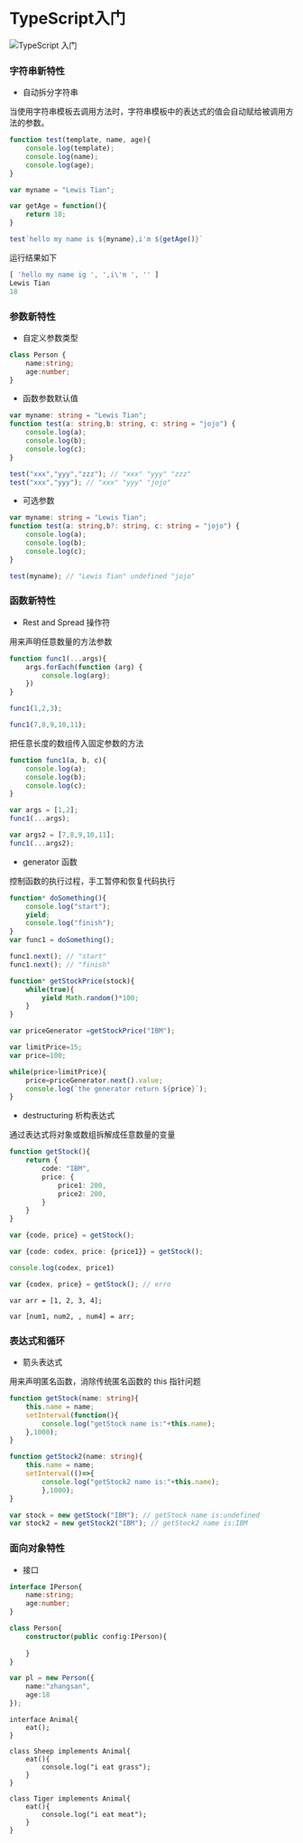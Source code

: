 # TypeScript入门
![](http://img.mukewang.com/583fcefd0001c1c906000338.jpg "TypeScript 入门")

### 字符串新特性
- 自动拆分字符串

当使用字符串模板去调用方法时，字符串模板中的表达式的值会自动赋给被调用方法的参数。

```typescript
function test(template, name, age){
	console.log(template); 
	console.log(name); 
	console.log(age); 
}

var myname = "Lewis Tian"; 

var getAge = function(){
	return 18; 
}

test`hello my name is ${myname},i'm ${getAge()}`
```

运行结果如下
```javascript
[ 'hello my name ig ', ',i\'m ', '' ]
Lewis Tian
18
```

### 参数新特性
- 自定义参数类型

```typescript
class Person {
	name:string; 
	age:number;
}
```

- 函数参数默认值

```typescript
var myname: string = "Lewis Tian"; 
function test(a: string,b: string, c: string = "jojo") {
	console.log(a); 
	console.log(b); 
	console.log(c); 
}

test("xxx","yyy","zzz"); // "xxx" "yyy" "zzz"
test("xxx","yyy"); // "xxx" "yyy" "jojo"
```

- 可选参数

```typescript
var myname: string = "Lewis Tian"; 
function test(a: string,b?: string, c: string = "jojo") {
	console.log(a); 
	console.log(b); 
	console.log(c); 
}

test(myname); // "Lewis Tian" undefined "jojo"
```

### 函数新特性
- Rest and Spread 操作符

用来声明任意数量的方法参数

```typescript
function func1(...args){
	args.forEach(function (arg) {
		console.log(arg);
	})
}

func1(1,2,3); 

func1(7,8,9,10,11);
```

把任意长度的数组传入固定参数的方法

```typescript
function func1(a, b, c){
	console.log(a);
	console.log(b); 
	console.log(c); 
}

var args = [1,2]; 
func1(...args); 

var args2 = [7,8,9,10,11]; 
func1(...args2);
```

- generator 函数

控制函数的执行过程，手工暂停和恢复代码执行

```typescript
function* doSomething(){
	console.log("start");
	yield; 
	console.log("finish");
}
var func1 = doSomething(); 

func1.next(); // "start"
func1.next(); // "finish" 
```

```typescript
function* getStockPrice(stock){
	while(true){
		yield Math.random()*100;
	}
}

var priceGenerator =getStockPrice("IBM"); 

var limitPrice=15; 
var price=100; 

while(price>limitPrice){
	price=priceGenerator.next().value; 
	console.log(`the generator return ${price}`);
}
```

- destructuring 析构表达式

通过表达式将对象或数组拆解成任意数量的变量

```typescript
function getStock(){
	return {
		code: "IBM", 
		price: {
			price1: 200,
			price2: 200,
		}
	}
}

var {code, price} = getStock();

var {code: codex, price: {price1}} = getStock();

console.log(codex, price1)

var {codex, price} = getStock(); // erro
```

```
var arr = [1, 2, 3, 4];

var [num1, num2, , num4] = arr;
```

### 表达式和循环
- 箭头表达式

用来声明匿名函数，消除传统匿名函数的 this 指针问题

```typescript
function getStock(name: string){
	this.name = name; 
	setInterval(function(){
		console.log("getStock name is:"+this.name);
	},1000);
}

function getStock2(name: string){
	this.name = name; 
	setInterval(()=>{
		console.log("getStock2 name is:"+this.name);
		},1000);
}

var stock = new getStock("IBM"); // getStock name is:undefined
var stock2 = new getStock2("IBM"); // getStock2 name is:IBM
```

### 面向对象特性
- 接口

```typescript
interface IPerson{
	name:string; 
	age:number;
} 

class Person{
	constructor(public config:IPerson){
	
	}
}

var pl = new Person({
	name:"zhangsan", 
	age:18
});
```

```
interface Animal{
	eat(); 
}

class Sheep implements Animal{
	eat(){
		console.log("i eat grass"); 
	}
}

class Tiger implements Animal{
	eat(){
		console.log("i eat meat");
	}
}
```